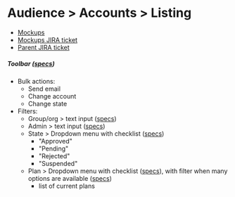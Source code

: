 # Audience > Accounts > Listing

* [Mockups](https://marvelapp.com/55343de/screen/67190788)
* [Mockups JIRA ticket](https://issues.redhat.com/browse/THREESCALE-4725)
* [Parent JIRA ticket](https://issues.redhat.com/browse/THREESCALE-4724)

##### Toolbar ([specs](../../global_components/toolbar.md))
* Bulk actions:
  * Send email
  * Change account
  * Change state
* Filters:
  * Group/org > text input ([specs](https://www.patternfly.org/v4/documentation/react/components/inputgroup#with-dropdown))
  * Admin > text input ([specs](https://www.patternfly.org/v4/documentation/react/components/inputgroup#with-dropdown))
  * State > Dropdown menu with checklist ([specs](https://www.patternfly.org/v4/documentation/react/components/select#checkbox-input))
     * "Approved"
     * "Pending"
     * "Rejected"
     * "Suspended"
  * Plan > Dropdown menu with checklist ([specs](https://www.patternfly.org/v4/documentation/react/components/select#checkbox-input)), with filter when many options are available ([specs](https://www.patternfly.org/v4/documentation/react/components/select#grouped-checkbox-input-with-filtering))
     * list of current plans
